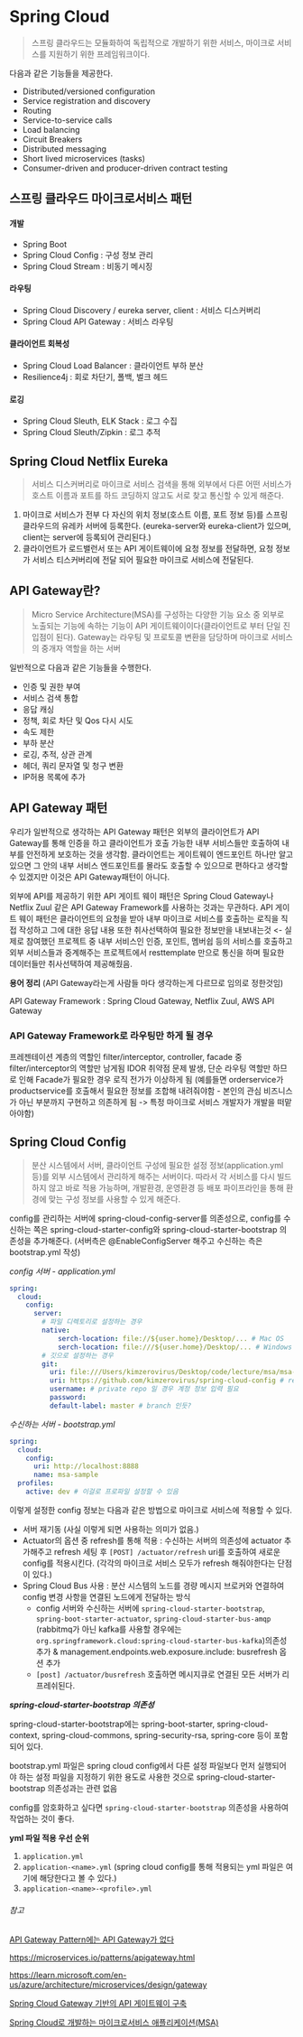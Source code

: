 # Spring Cloud

> 스프링 클라우드는 모듈화하여 독립적으로 개발하기 위한 서비스, 마이크로 서비스를 지원하기 위한 프레임워크이다.

다음과 같은 기능들을 제공한다.

- Distributed/versioned configuration
- Service registration and discovery
- Routing
- Service-to-service calls
- Load balancing
- Circuit Breakers
- Distributed messaging
- Short lived microservices (tasks)
- Consumer-driven and producer-driven contract testing

## 스프링 클라우드 마이크로서비스 패턴

#### 개발

- Spring Boot
- Spring Cloud Config : 구성 정보 관리
- Spring Cloud Stream : 비동기 메시징

#### 라우팅

- Spring Cloud Discovery / eureka server, client : 서비스 디스커버리
- Spring Cloud API Gateway : 서비스 라우팅

#### 클라이언트 회복성

- Spring Cloud Load Balancer : 클라이언트 부하 분산
- Resilience4j : 회로 차단기, 폴백, 벌크 헤드

#### 로깅

- Spring Cloud Sleuth, ELK Stack : 로그 수집
- Spring Cloud Sleuth/Zipkin : 로그 추적

## Spring Cloud Netflix Eureka

> 서비스 디스커버리로 마이크로 서비스 검색을 통해 외부에서 다른 어떤 서비스가 호스트 이름과 포트를 하드 코딩하지 않고도 서로 찾고 통신할 수 있게 해준다.

1. 마이크로 서비스가 전부 다 자신의 위치 정보(호스트 이름, 포트 정보 등)를 스프링 클라우드의 유레카 서버에 등록한다. (eureka-server와 eureka-client가 있으며, client는 server에 등록되어 관리된다.)
2. 클라이언트가 로드밸런서 또는 API 게이트웨이에 요청 정보를 전달하면, 요청 정보가 서비스 티스커버리에 전달 되어 필요한 마이크로 서비스에 전달된다.


## API Gateway란?

> Micro Service Architecture(MSA)를 구성하는 다양한 기능 요소 중 외부로 노출되는 기능에 속하는 기능이 API 게이트웨이이다(클라이언트로 부터 단일 진입점이 된다). Gateway는 라우팅 및 프로토콜 변환을 담당하며 마이크로 서비스의 중개자 역할을 하는 서버

일반적으로 다음과 같은 기능들을 수행한다.

- 인증 및 권한 부여
- 서비스 검색 통합
- 응답 캐싱
- 정책, 회로 차단 및 Qos 다시 시도
- 속도 제한
- 부하 분산
- 로깅, 추적, 상관 관계
- 헤더, 쿼리 문자열 및 청구 변환
- IP허용 목록에 추가

## API Gateway 패턴

우리가 일반적으로 생각하는 API Gateway 패턴은 외부의 클라이언트가 API Gateway를 통해 인증을 하고 클라이언트가 호출 가능한 내부 서비스들만 호출하여 내부를 안전하게 보호하는 것을 생각함. 클라이언트는 게이트웨이 엔드포인트 하나만 알고 있으면 그 안의 내부 서비스 엔드포인트를 몰라도 호출할 수 있으므로 편하다고 생각할 수 있겠지만 이것은 API Gateway패턴이 아니다.<br/>

외부에 API를 제공하기 위한 API 게이트 웨이 패턴은 Spring Cloud Gateway나 Netflix Zuul 같은 API Gateway Framework를 사용하는 것과는 무관하다. API 게이트 웨이 패턴은 클라이언트의 요청을 받아 내부 마이크로 서비스를 호출하는 로직을 직접 작성하고 그에 대한 응답 내용 또한 취사선택하여 필요한 정보만을 내보내는것 <- 실제로 참여했던 프로젝트 중 내부 서비스인 인증, 포인트, 멤버쉽 등의 서비스를 호출하고 외부 서비스들과 중계해주는 프로젝트에서 resttemplate 만으로 통신을 하며 필요한 데이터들만 취사선택하여 제공해줬음. <br/>



**용어 정리** (API Gateway라는게 사람들 마다 생각하는게 다르므로 임의로 정한것임) <br/>

API Gateway Framework : Spring Cloud Gateway, Netflix Zuul, AWS API Gateway <br/>

### API Gateway Framework로 라우팅만 하게 될 경우

프레젠테이션 계층의 역할인 filter/interceptor, controller, facade 중 filter/interceptor의 역할만 남게됨 IDOR 취약점 문제 발생, 단순 라우팅 역할만 하므로 인해 Facade가 필요한 경우 로직 전가가 이상하게 됨 (예를들면 orderservice가 productservice를 호출해서 필요한 정보를 조합해 내려줘야함 - 본인의 관심 비즈니스가 아닌 부분까지 구현하고 의존하게 됨 -> 특정 마이크로 서비스 개발자가 개발을 떠맡아야함)

## Spring Cloud Config

> 분산 시스템에서 서버, 클라이언트 구성에 필요한 설정 정보(application.yml 등)를 외부 시스템에서 관리하게 해주는 서버이다. 따라서 각 서비스를 다시 빌드하지 않고 바로 적용 가능하며, 개발환경, 운영환경 등 배포 파이프라인을 통해 환경에 맞는 구성 정보를 사용할 수 있게 해준다.

config를 관리하는 서버에 spring-cloud-config-server를 의존성으로, config를 수신하는 쪽은 spring-cloud-starter-config와 spring-cloud-starter-bootstrap 의존성을 추가해준다. (서버측은 @EnableConfigServer 해주고 수신하는 측은 bootstrap.yml 작성)<br/>

*config 서버 - application.yml*

```yaml
spring:
  cloud:
    config:
      server:
        # 파일 디렉토리로 설정하는 경우
      	native:
      		serch-location: file://${user.home}/Desktop/... # Mac OS
      		serch-location: file:///${user.home}/Desktop/... # Windows
      	# 깃으로 설정하는 경우
        git:
          uri: file:///Users/kimzerovirus/Desktop/code/lecture/msa/msa-sample/git-local-repo # local
          uri: https://github.com/kimzerovirus/spring-cloud-config # remote
          username: # private repo 일 경우 계정 정보 입력 필요
          password:
          default-label: master # branch 인듯?
```

*수신하는 서버 - bootstrap.yml* 

```yaml
spring:
  cloud:
    config:
      uri: http://localhost:8888
      name: msa-sample
  profiles:
    active: dev # 이걸로 프로파일 설정할 수 있음
```

이렇게 설정한 config 정보는 다음과 같은 방법으로 마이크로 서비스에 적용할 수 있다.

- 서버 재기동 (사실 이렇게 되면 사용하는 의미가 없음.)
- Actuator의 옵션 중 refresh를 통해 적용 : 수신하는 서버의 의존성에 actuator 추가해주고 refresh 세팅 후 `[POST] /actuator/refresh` uri를 호출하여 새로운 config를 적용시킨다. (각각의 마이크로 서비스 모두가 refresh 해줘야한다는 단점이 있다.)
- Spring Cloud Bus 사용 : 분산 시스템의 노드를 경량 메시지 브로커와 연결하여 config 변경 사항을 연결된 노드에게 전달하는 방식
  - config 서버와 수신하는 서버에  `spring-cloud-starter-bootstrap`, `spring-boot-starter-actuator`, `spring-cloud-starter-bus-amqp` (rabbitmq가 아닌 kafka를 사용할 경우에는 `org.springframework.cloud:spring-cloud-starter-bus-kafka`)의존성 추가 & management.endpoints.web.exposure.include: busrefresh 옵션 추가
  - `[post] /actuator/busrefresh` 호출하면 메시지큐로 연결된 모든 서버가 리프레쉬된다.

***spring-cloud-starter-bootstrap 의존성***

spring-cloud-starter-bootstrap에는 spring-boot-starter, spring-cloud-context, spring-cloud-commons, spring-security-rsa, spring-core 등이 포함되어 있다. <br/>

bootstrap.yml 파일은 spring cloud config에서 다른 설정 파일보다 먼저 실행되어야 하는 설정 파일을 지정하기 위한 용도로 사용한 것으로 spring-cloud-starter-bootstrap 의존성과는 관련 없음

config를 암호화하고 싶다면 `spring-cloud-starter-bootstrap` 의존성을 사용하여 작업하는 것이 좋다.

**yml 파일 적용 우선 순위**

1. `application.yml`
2. `application-<name>.yml` (spring cloud config를 통해 적용되는 yml 파일은 여기에 해당한다고 볼 수 있다.)
3. `application-<name>-<profile>.yml`



###### 참고

[API Gateway Pattern에는 API Gateway가 없다](https://www.youtube.com/watch?v=P2nM0_YptOA)

https://microservices.io/patterns/apigateway.html

https://learn.microsoft.com/en-us/azure/architecture/microservices/design/gateway

[Spring Cloud Gateway 기반의 API 게이트웨이 구축](https://s-core.co.kr/insight/view/spring-cloud-gateway-%EA%B8%B0%EB%B0%98%EC%9D%98-api-%EA%B2%8C%EC%9D%B4%ED%8A%B8%EC%9B%A8%EC%9D%B4-%EA%B5%AC%EC%B6%95/)

[Spring Cloud로 개발하는 마이크로서비스 애플리케이션(MSA)](https://www.inflearn.com/course/%EC%8A%A4%ED%94%84%EB%A7%81-%ED%81%B4%EB%9D%BC%EC%9A%B0%EB%93%9C-%EB%A7%88%EC%9D%B4%ED%81%AC%EB%A1%9C%EC%84%9C%EB%B9%84%EC%8A%A4)

